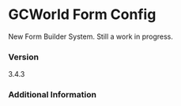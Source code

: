 # GCWorld Form Config

New Form Builder System.  Still a work in progress.




### Version
3.4.3

### Additional Information
